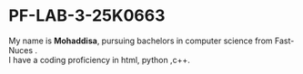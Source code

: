 # PF-LAB-3-25K0663
My name is **Mohaddisa**, pursuing bachelors in computer science from Fast-Nuces .
</br>
I have a coding proficiency in html, python ,c++.
